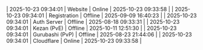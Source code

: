 | 2025-10-23 09:34:01 | Website | Online | 2025-10-23 09:33:58 |
| 2025-10-23 09:34:01 | Registration | Offline | 2025-09-09 16:40:23 |
| 2025-10-23 09:34:01 | Auth Server | Offline | 2025-08-18 09:33:31 |
| 2025-10-23 09:34:01 | Kezan (PvE) | Offline | 2025-10-11 12:51:30 |
| 2025-10-23 09:34:01 | Gurubashi (PvP) | Offline | 2025-08-23 21:44:06 |
| 2025-10-23 09:34:01 | Cloudflare | Online | 2025-10-23 09:33:58 |
